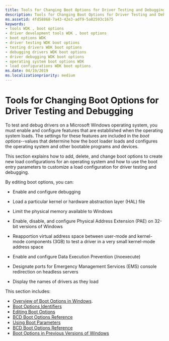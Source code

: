 ```yaml
---
title: Tools for Changing Boot Options for Driver Testing and Debugging
description: Tools for Changing Boot Options for Driver Testing and Debugging
ms.assetid: 4fd58868-7a43-42e3-adf9-5a82593c1675
keywords:
- tools WDK , boot options
- driver development tools WDK , boot options
- boot options WDK
- driver testing WDK boot options
- testing drivers WDK boot options
- debugging drivers WDK boot options
- driver debugging WDK boot options
- operating system boot options WDK
- load configurations WDK boot options
ms.date: 04/19/2019
ms.localizationpriority: medium
---
```


# Tools for Changing Boot Options for Driver Testing and Debugging

To test and debug drivers on a Microsoft Windows operating system, you must enable and configure features that are established when the operating system loads. The settings for these features are included in the *boot options*--values that determine how the boot loader loads and configures the operating system and other bootable programs and devices.


This section explains how to add, delete, and change boot options to create new load configurations for an operating system and how to use the boot entry parameters to customize a load configuration for driver testing and debugging.

By editing boot options, you can:

- Enable and configure debugging

- Load a particular kernel or hardware abstraction layer (HAL) file

- Limit the physical memory available to Windows

- Enable, disable, and configure Physical Address Extension (PAE) on 32-bit versions of Windows

- Reapportion virtual address space between user-mode and kernel-mode components (3GB) to test a driver in a very small kernel-mode address space

- Enable and configure Data Execution Prevention (/noexecute)

- Designate ports for Emergency Management Services (EMS) console redirection on headless servers

- Display the names of drivers as they load

This section includes:

- [Overview of Boot Options in Windows](boot-options-in-windows.md).
- [Boot Options Identifiers](boot-options-identifiers.md)
- [Editing Boot Options](editing-boot-options.md)
- [BCD Boot Options Reference](/windows-hardware/drivers/ddi/index)
- [Using Boot Parameters](using-boot-parameters.md)
- [BCD Boot Options Reference](bcd-boot-options-reference.md)
- [Boot Options in Previous Versions of Windows](boot-options-in-previous-versions-of-windows.md)
